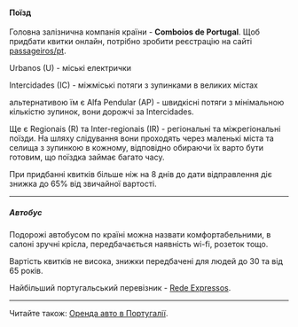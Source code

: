 #### Поїзд

Головна залізнична компанія країни - **Comboios de Portugal**. Щоб придбати квитки онлайн, потрібно зробити реєстрацію на сайті [passageiros/pt](https://www.cp.pt/passageiros/pt).


Urbanos (U) - міські електрички

Intercidades (IC) - міжміські потяги з зупинками в великих містах

альтернативою  їм є Alfa Pendular (AP) - швидкісні потяги з мінімальною кількістю зупинок, вони дорожчі за Intercidades.

Ще є Regionais (R) та Inter-regionais (IR) - регіональні та міжрегіональні поїзди. На шляху слідування вони проходять через маленькі міста та селища з зупинкою в кожному, відповідно обираючи їх варто бути готовим, що поїздка займає багато часу.

<section type="tip">

При придбанні квитків більше ніж на 8 днів до дати відправлення діє знижка до 65% від звичайної вартості.
</section>

***

##### Автобус


Подорожі автобусом по країні можна назвати комфортабельними, в салоні зручні крісла, передбачається наявність wi-fi, розеток тощо. 

Вартість квитків не висока, знижки передбачені для людей до 30 та від 65 років.

Найбільший португальський перевізник - [Rede Expressos](https://rede-expressos.pt/pt).





***

Читайте також: [Оренда авто в Португалії](/article/ea3e56d2ca9608e7881c1e29e).

